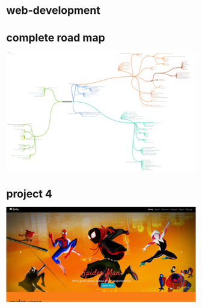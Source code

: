 # web-development

# complete road map

![](images/roadmap.png)

# project 4

![](images/project4.png)
